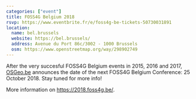 ```yaml
---
categories: ["event"]
title: FOSS4G Belgium 2018
rsvp: https://www.eventbrite.fr/e/foss4g-be-tickets-50730031891
location:
  name: bel.brussels
  website: https://bel.brussels/
  address: Avenue du Port 86c/3002 - 1000 Brussels
  osm: https://www.openstreetmap.org/way/298902749
---
```


After the very succesful FOSS4G Belgium events in 2015, 2016 and 2017, [OSGeo.be](https://wiki.osgeo.org/wiki/Belgium) announces the date of the next
FOSS4G Belgium Conference: 25 October 2018. Stay tuned for more info!

More information on <https://2018.foss4g.be/>.
